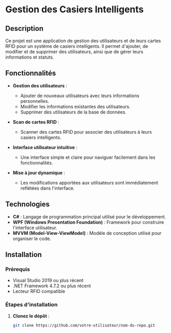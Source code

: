 # Gestion des Casiers Intelligents

## Description
Ce projet est une application de gestion des utilisateurs et de leurs cartes RFID pour un système de casiers intelligents. Il permet d'ajouter, de modifier et de supprimer des utilisateurs, ainsi que de gérer leurs informations et statuts.

## Fonctionnalités
- **Gestion des utilisateurs** : 
  - Ajouter de nouveaux utilisateurs avec leurs informations personnelles.
  - Modifier les informations existantes des utilisateurs.
  - Supprimer des utilisateurs de la base de données.

- **Scan de cartes RFID** : 
  - Scanner des cartes RFID pour associer des utilisateurs à leurs casiers intelligents.

- **Interface utilisateur intuitive** : 
  - Une interface simple et claire pour naviguer facilement dans les fonctionnalités.

- **Mise à jour dynamique** : 
  - Les modifications apportées aux utilisateurs sont immédiatement reflétées dans l'interface.

## Technologies
- **C#** : Langage de programmation principal utilisé pour le développement.
- **WPF (Windows Presentation Foundation)** : Framework pour construire l'interface utilisateur.
- **MVVM (Model-View-ViewModel)** : Modèle de conception utilisé pour organiser le code.

## Installation
### Prérequis
- Visual Studio 2019 ou plus récent
- .NET Framework 4.7.2 ou plus récent
- Lecteur RFID compatible

### Étapes d'installation
1. **Clonez le dépôt** :
   ```bash
   git clone https://github.com/votre-utilisateur/nom-du-repo.git
